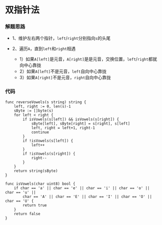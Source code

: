 # 双指针法
### 解题思路
* 1、维护左右两个指针，``left``/``right``分别指向``s``的头尾

* 2、遍历``A``，直到``left``和``right``相遇
    * 1）如果``A[left]``是元音，``A[right]``是是元音，交换位置，``left``/``right``都就向中心靠拢
    * 2）如果``A[left]``不是元音，``left``自向中心靠拢
    * 3）如果``A[right]``不是元音，``right``自向中心靠拢

### 代码

```golang
func reverseVowels(s string) string {
	left, right := 0, len(s)-1
	sByte := []byte(s)
	for left < right {
		if isVowels(s[left]) && isVowels(s[right]) {
			sByte[left], sByte[right] = s[right], s[left]
			left, right = left+1, right-1
			continue
		}
		if !isVowels(s[left]) {
			left++
		}
		if !isVowels(s[right]) {
			right--
		}
	}
	return string(sByte)
}

func isVowels(char uint8) bool {
	if char == 'a' || char == 'e' || char == 'i' || char == 'o' || char == 'u' ||
		char == 'A' || char == 'E' || char == 'I' || char == 'O' || char == 'U' {
		return true
	}
	return false
}
```